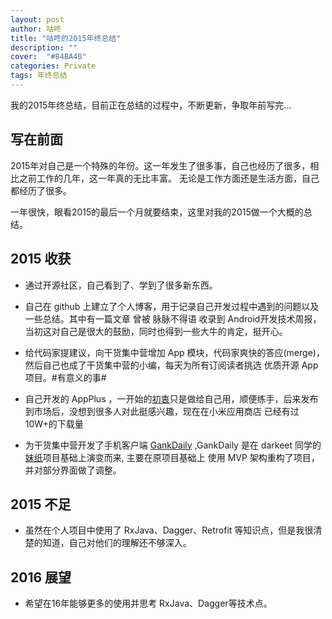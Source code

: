 ```yaml
---
layout: post
author: 咕咚
title: "咕咚的2015年终总结"
description: ""
cover:  "#84BA40"
categories: Private
tags: 年终总结
---
```


我的2015年终总结，目前正在总结的过程中，不断更新，争取年前写完...

## 写在前面

2015年对自己是一个特殊的年份。这一年发生了很多事，自己也经历了很多，相比之前工作的几年，这一年真的无比丰富。
无论是工作方面还是生活方面，自己都经历了很多。

一年很快，眼看2015的最后一个月就要结束，这里对我的2015做一个大概的总结。

## 2015 收获

* 通过开源社区，自己看到了、学到了很多新东西。

* 自己在 github 上建立了个人博客，用于记录自己开发过程中遇到的问题以及一些总结。其中有一篇文章
曾被 脉脉不得语 收录到 Android开发技术周报，当初这对自己是很大的鼓励，同时也得到一些大牛的肯定，挺开心。

* 给代码家提建议，向干货集中营增加 App 模块，代码家爽快的答应(merge)，然后自己也成了干货集中营的小编，每天为所有订阅读者挑选
优质开源 App 项目。#有意义的事#

* 自己开发的 AppPlus ，一开始的[初衷](https://github.com/maoruibin/AppPlus/blob/master/doc/README_cn.md)只是做给自己用，顺便练手，后来发布到市场后，没想到很多人对此挺感兴趣，现在在小米应用商店
已经有过10W+的下载量

* 为干货集中营开发了手机客户端 [GankDaily](https://github.com/maoruibin/GankDaily) ,GankDaily 是在 darkeet 同学的[妹纸](https://github.com/drakeet/Meizhi)项目基础上演变而来,
主要在原项目基础上 使用 MVP 架构重构了项目，并对部分界面做了调整。


## 2015 不足

* 虽然在个人项目中使用了 RxJava、Dagger、Retrofit 等知识点，但是我很清楚的知道，自己对他们的理解还不够深入。

## 2016 展望

* 希望在16年能够更多的使用并思考 RxJava、Dagger等技术点。

        